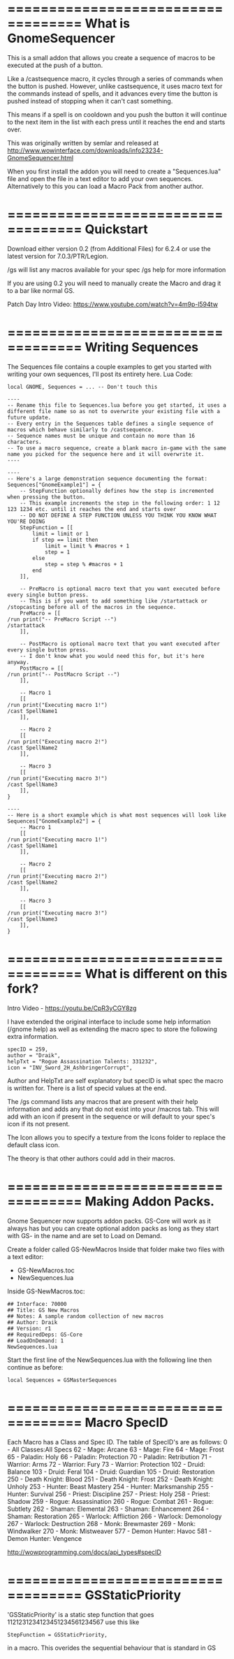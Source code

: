 ===================================
What is GnomeSequencer
===================================

This is a small addon that allows you create a sequence of macros to be executed at the push of a button.

Like a /castsequence macro, it cycles through a series of commands when the button is pushed. However, unlike
castsequence, it uses macro text for the commands instead of spells, and it advances every time the button is
pushed instead of stopping when it can't cast something.

This means if a spell is on cooldown and you push the button it will continue to the next item in the list with
each press until it reaches the end and starts over.

This was originally written by semlar and released at http://www.wowinterface.com/downloads/info23234-GnomeSequencer.html


When you first install the addon you will need to create a "Sequences.lua" file and open the file in a text editor to add 
your own sequences.  Alternatively to this you can load a Macro Pack from another author.

===================================
Quickstart
===================================
Download either version 0.2 (from Additional Files) for 6.2.4 or use the latest version for 7.0.3/PTR/Legion.

/gs will list any macros available for your spec
/gs help for more information

If you are using 0.2 you will need to manually create the Macro and drag it to a bar like normal GS.

Patch Day Intro Video: https://www.youtube.com/watch?v=4m9p-l594tw

===================================
Writing Sequences
===================================

The Sequences file contains a couple examples to get you started with writing your own sequences, I'll post its entirety here.
Lua Code:

    local GNOME, Sequences = ... -- Don't touch this
     
    ----
    -- Rename this file to Sequences.lua before you get started, it uses a different file name so as not to overwrite your existing file with a future update.
    -- Every entry in the Sequences table defines a single sequence of macros which behave similarly to /castsequence.
    -- Sequence names must be unique and contain no more than 16 characters.
    -- To use a macro sequence, create a blank macro in-game with the same name you picked for the sequence here and it will overwrite it.
    ----
     
    ----
    -- Here's a large demonstration sequence documenting the format:
    Sequences["GnomeExample1"] = {
        -- StepFunction optionally defines how the step is incremented when pressing the button.
        -- This example increments the step in the following order: 1 12 123 1234 etc. until it reaches the end and starts over
        -- DO NOT DEFINE A STEP FUNCTION UNLESS YOU THINK YOU KNOW WHAT YOU'RE DOING
        StepFunction = [[
            limit = limit or 1
            if step == limit then
                limit = limit % #macros + 1
                step = 1
            else
                step = step % #macros + 1
            end
        ]],
        
        -- PreMacro is optional macro text that you want executed before every single button press.
        -- This is if you want to add something like /startattack or /stopcasting before all of the macros in the sequence.
        PreMacro = [[
    /run print("-- PreMacro Script --")
    /startattack    
        ]],
        
        -- PostMacro is optional macro text that you want executed after every single button press.
        -- I don't know what you would need this for, but it's here anyway.
        PostMacro = [[
    /run print("-- PostMacro Script --")
        ]],
        
        -- Macro 1
        [[
    /run print("Executing macro 1!")
    /cast SpellName1
        ]],
        
        -- Macro 2
        [[
    /run print("Executing macro 2!")
    /cast SpellName2
        ]],
        
        -- Macro 3
        [[
    /run print("Executing macro 3!")
    /cast SpellName3
        ]],
    }
     
    ----
    -- Here is a short example which is what most sequences will look like
    Sequences["GnomeExample2"] = {
        -- Macro 1
        [[
    /run print("Executing macro 1!")
    /cast SpellName1
        ]],
        
        -- Macro 2
        [[
    /run print("Executing macro 2!")
    /cast SpellName2
        ]],
        
        -- Macro 3
        [[
    /run print("Executing macro 3!")
    /cast SpellName3
        ]],
    }




===================================
What is different on this fork?
===================================
Intro Video - https://youtu.be/CpR3yCGY8zg

I have extended the original interface to include some help information (/gnome help) as well as extending the
macro spec to store the following extra information.

    specID = 259,
    author = "Draik",
    helpTxt = "Rogue Assassination Talents: 331232",
    icon = "INV_Sword_2H_AshbringerCorrupt",

Author and HelpTxt are self explanatory but specID is what spec the macro is written for.  There is a list of specid values at the end.

The /gs command lists any macros that are present with their help information and adds any that do not exist into your /macros tab.  This will add with an icon if present in the sequence or will default to your spec's icon if its not present.

The Icon allows you to specify a texture from the Icons folder to replace the default class icon.  

The theory is that other authors could add in their macros.

===================================
Making Addon Packs.
===================================
Gnome Sequencer now supports addon packs. GS-Core will work as it always has but you can create optional addon packs as long as they start with GS- in the name and are set to Load on Demand.

Create a folder called GS-NewMacros
Inside that folder make two files with a text editor:
- GS-NewMacros.toc
- NewSequences.lua

Inside GS-NewMacros.toc:

    ## Interface: 70000
    ## Title: GS New Macros
    ## Notes: A sample random collection of new macros
    ## Author: Draik
    ## Version: r1
    ## RequiredDeps: GS-Core
    ## LoadOnDemand: 1
    NewSequences.lua

Start the first line of the NewSequences.lua with the following line then continue as before:

    local Sequences = GSMasterSequences

===================================
Macro SpecID
===================================

Each Macro has a Class and Spec ID. The table of SpecID's are as follows:
    0 - All Classes:All Specs
    62 - Mage: Arcane
    63 - Mage: Fire
    64 - Mage: Frost
    65 - Paladin: Holy
    66 - Paladin: Protection
    70 - Paladin: Retribution
    71 - Warrior: Arms
    72 - Warrior: Fury
    73 - Warrior: Protection
    102 - Druid: Balance
    103 - Druid: Feral
    104 - Druid: Guardian
    105 - Druid: Restoration
    250 - Death Knight: Blood
    251 - Death Knight: Frost
    252 - Death Knight: Unholy
    253 - Hunter: Beast Mastery
    254 - Hunter: Marksmanship
    255 - Hunter: Survival
    256 - Priest: Discipline
    257 - Priest: Holy
    258 - Priest: Shadow
    259 - Rogue: Assassination
    260 - Rogue: Combat
    261 - Rogue: Subtlety
    262 - Shaman: Elemental
    263 - Shaman: Enhancement
    264 - Shaman: Restoration
    265 - Warlock: Affliction
    266 - Warlock: Demonology
    267 - Warlock: Destruction
    268 - Monk: Brewmaster
    269 - Monk: Windwalker
    270 - Monk: Mistweaver
    577 - Demon Hunter: Havoc
    581 - Demon Hunter: Vengence

http://wowprogramming.com/docs/api_types#specID

===================================
GSStaticPriority
===================================
'GSStaticPriority' is a static step function that goes 1121231234123451234561234567
use this like 
    
    StepFunction = GSStaticPriority, 
    
in a macro.  This overides the sequential behaviour that is standard in GS

